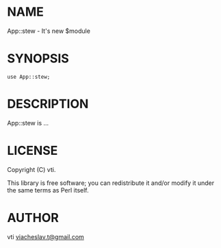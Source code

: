 # NAME

App::stew - It's new $module

# SYNOPSIS

    use App::stew;

# DESCRIPTION

App::stew is ...

# LICENSE

Copyright (C) vti.

This library is free software; you can redistribute it and/or modify
it under the same terms as Perl itself.

# AUTHOR

vti <viacheslav.t@gmail.com>
